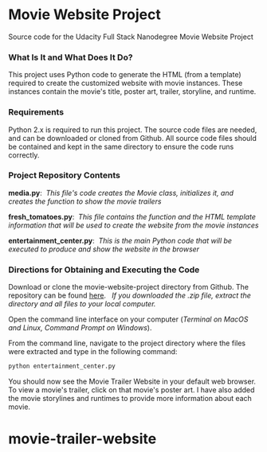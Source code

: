 # Movie Website Project

Source code for the Udacity Full Stack Nanodegree Movie Website Project

### What Is It and What Does It Do?
This project uses Python code to generate the HTML (from a template) required to create the customized website with movie instances. These instances contain the movie's title, poster art, trailer, storyline, and runtime. 

### Requirements

Python 2.x is required to run this project. The source code files are needed, and can be downloaded or cloned from Github. All source code files should be contained and kept in the same directory to ensure the code runs correctly.

### Project Repository Contents
 **media.py**:&nbsp;&nbsp;_This file's code creates the Movie class, initializes it, and creates the function to show the movie trailers_  
 
 **fresh_tomatoes.py**:&nbsp;&nbsp;_This file contains the function and the HTML template information that will be used to create the website from the movie instances_
 
 **entertainment_center.py**:&nbsp;&nbsp;_This is the main Python code that will be executed to produce and show the website in the browser_
 
### Directions for Obtaining and Executing the Code

Download or clone the movie-website-project directory from Github. The repository can be found [here](https://github.com/sherribooher/nanodegree-projects.git). &nbsp; _If you downloaded the .zip file, extract the directory and all files to your local computer._

Open the command line interface on your computer (_Terminal on MacOS and Linux, Command Prompt on Windows_).

From the command line, navigate to the project directory where the files were extracted and type in the following command:

```bash
python entertainment_center.py
```
You should now see the Movie Trailer Website in your default web browser. To view a movie's trailer, click on that movie's poster art. I have also added the movie storylines and runtimes to provide more information about each movie.
# movie-trailer-website
